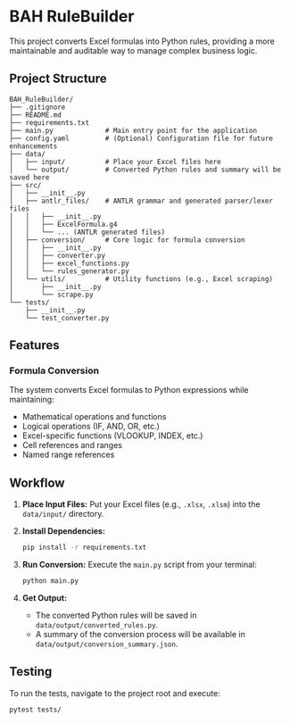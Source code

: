 # BAH RuleBuilder

This project converts Excel formulas into Python rules, providing a more maintainable and auditable way to manage complex business logic.

## Project Structure

```
BAH_RuleBuilder/
├── .gitignore
├── README.md
├── requirements.txt
├── main.py             # Main entry point for the application
├── config.yaml         # (Optional) Configuration file for future enhancements
├── data/
│   ├── input/          # Place your Excel files here
│   └── output/         # Converted Python rules and summary will be saved here
├── src/
│   ├── __init__.py
│   ├── antlr_files/    # ANTLR grammar and generated parser/lexer files
│   │   ├── __init__.py
│   │   ├── ExcelFormula.g4
│   │   └── ... (ANTLR generated files)
│   ├── conversion/     # Core logic for formula conversion
│   │   ├── __init__.py
│   │   ├── converter.py
│   │   ├── excel_functions.py
│   │   └── rules_generator.py
│   └── utils/          # Utility functions (e.g., Excel scraping)
│       ├── __init__.py
│       └── scrape.py
└── tests/
    ├── __init__.py
    └── test_converter.py
```

## Features


### Formula Conversion
The system converts Excel formulas to Python expressions while maintaining:
- Mathematical operations and functions
- Logical operations (IF, AND, OR, etc.)
- Excel-specific functions (VLOOKUP, INDEX, etc.)
- Cell references and ranges
- Named range references

## Workflow

1.  **Place Input Files:** Put your Excel files (e.g., `.xlsx`, `.xlsm`) into the `data/input/` directory.

2.  **Install Dependencies:**

    ```bash
    pip install -r requirements.txt
    ```

3.  **Run Conversion:** Execute the `main.py` script from your terminal:

    ```bash
    python main.py
    ```

4.  **Get Output:**
    *   The converted Python rules will be saved in `data/output/converted_rules.py`.
    *   A summary of the conversion process will be available in `data/output/conversion_summary.json`.

## Testing

To run the tests, navigate to the project root and execute:

```bash
pytest tests/
```
